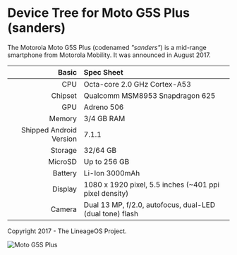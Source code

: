 Device Tree for Moto G5S Plus (sanders)
========================================

The Motorola Moto G5S Plus (codenamed _"sanders"_) is a mid-range smartphone from Motorola Mobility.
It was announced in August 2017.

Basic   | Spec Sheet
-------:|:-----------------------
CPU     | Octa-core 2.0 GHz Cortex-A53
Chipset | Qualcomm MSM8953 Snapdragon 625
GPU     | Adreno 506
Memory  | 3/4 GB RAM
Shipped Android Version | 7.1.1
Storage | 32/64 GB
MicroSD | Up to 256 GB
Battery | Li-Ion 3000mAh
Display | 1080 x 1920 pixel, 5.5 inches (~401 ppi pixel density)
Camera  | Dual 13 MP, f/2.0, autofocus, dual-LED (dual tone) flash

Copyright 2017 - The LineageOS Project.

![Moto G5S Plus](https://cdn2.gsmarena.com/vv/pics/motorola/motorola-moto-g5s-plus-1.jpg "Moto G5S Plus")
